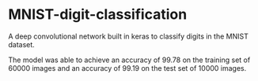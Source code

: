 # MNIST-digit-classification

A deep convolutional network built in keras to classify digits in the MNIST dataset.


The model was able to achieve an accuracy of 99.78 on the training set of 60000 images and an accuracy of 99.19 on the test set of 10000 images.


